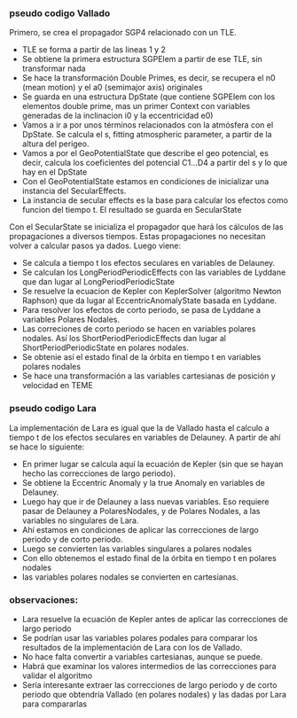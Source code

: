 ### pseudo codigo Vallado

Primero, se crea el propagador SGP4 relacionado con un TLE.
* TLE se forma a partir de las lineas 1 y 2
* Se obtiene la primera estructura SGPElem a partir de ese TLE, sin transformar nada
* Se hace la transformación Double Primes, es decir, se recupera el n0 (mean motion) y el a0 (semimajor axis) originales
* Se guarda en una estructura DpState (que contiene SGPElem con los elementos double prime, mas un primer Context con variables generadas de la inclinacion i0 y la eccentricidad e0)
* Vamos a ir a por unos términos relacionados con la atmósfera con el DpState. Se calcula el s, fitting atmospheric parameter, a partir de la altura del perigeo. 
* Vamos a por el GeoPotentialState que describe el geo potencial, es decir, calcula los coeficientes del potencial C1...D4 a partir del s y lo que hay en el DpState
* Con el GeoPotentialState estamos en condiciones de inicializar una instancia del SecularEffects.
* La instancia de secular effects es la base para calcular los efectos como funcion del tiempo t. El resultado se guarda en SecularState

Con el SecularState se inicializa el propagador que hará los cálculos de las propagaciones a diversos tiempos. Estas propagaciones no necesitan volver a calcular pasos ya dados. 
Luego viene:
* Se calcula a tiempo t los efectos seculares en variables de Delauney. 
* Se calculan los LongPeriodPeriodicEffects con las variables de Lyddane que dan lugar al LongPeriodPeriodicState
* Se resuelve la ecuacion de Kepler con KeplerSolver (algoritmo Newton Raphson) que da lugar al EccentricAnomalyState basada en Lyddane.
* Para resolver los efectos de corto periodo, se pasa de Lyddane a variables Polares Nodales. 
* Las correciones de corto periodo se hacen en variables polares nodales. Así los ShortPeriodPeriodicEffects dan lugar al ShortPeriodPeriodicState en polares nodales.
* Se obtenie así el estado final de la órbita en tiempo t en variables polares nodales
* Se hace una transformación a las variables cartesianas de posición y velocidad en TEME

### pseudo codigo Lara

La implementación de Lara es igual que la de Vallado hasta el calculo a tiempo t de los efectos seculares en variables de Delauney.
A partir de ahí se hace lo siguiente:
* En primer lugar se calcula aquí la ecuación de Kepler (sin que se hayan hecho las correcciones de largo periodo). 
* Se obtiene la Eccentric Anomaly y la true Anomaly en variables de Delauney. 
* Luego hay que ir de Delauney a lass nuevas variables. Eso requiere pasar de Delauney a PolaresNodales, y de Polares Nodales, a las variables no singulares de Lara.
* Ahí estamos en condiciones de aplicar las correcciones de largo periodo y de corto periodo.
* Luego se convierten las variables singulares a polares nodales
* Con ello obtenemos el estado final de la órbita en tiempo t en polares nodales
* las variables polares nodales se convierten en cartesianas.

### observaciones:

* Lara resuelve la ecuación de Kepler antes de aplicar las correcciones de largo periodo
* Se podrían usar las variables polares podales para comparar los resultados de la implementación de Lara con los de Vallado. 
* No hace falta convertir a variables cartesianas, aunque se puede.
* Habrá que examinar los valores intermedios de las correcciones para validar el algoritmo 
* Sería interesante extraer las correcciones de largo periodo y de corto periodo que obtendría Vallado (en polares nodales) y las dadas por Lara para compararlas

